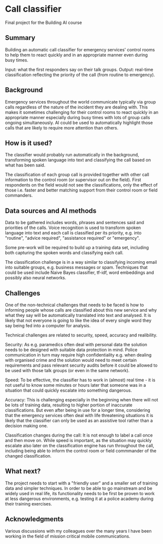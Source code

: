 
# Call classifier

Final project for the Building AI course

## Summary

Building an automatic call classifier for emergency services' control rooms to help them to react quickly and in an appropriate manner even during busy times. 

Input: what the first responders say on their talk groups. Output: real-time classification reflecting the priority of the call (from routine to emergency).


## Background

Emergency services throughout the world communicate typically via group calls regardless of the nature of the incident they are dealing with. This makes it sometimes challenging for their control rooms to react quickly in an appropriate manner especially during busy times with lots of group calls ongoing simultaneously. AI could be used to automatically highlight those calls that are likely to require more attention than others. 


## How is it used?

The classifier would probably run automatically in the background, transforming spoken language into text and classifying the call based on what has been said. 

The classification of each group call is provided together with other call information to the control room (or supervisor out on the field). First respondents on the field would not see the classifications, only the effect of those i.e. faster and better matching support from their control room or field commanders.


## Data sources and AI methods

Data to be gathered includes words, phrases and sentences said and priorities of the calls. Voice recognition is used to transform spoken language into text and each call is classified per its priority, e.g. into "routine", "advice required", "assistance required" or "emergency". 

Some pre-work will be required to build up a training data set, including both capturing the spoken words and classifying each call.

The classification challenge is in a way similar to classifying incoming email into suitable groups, e.g. business messages or spam. Techniques that could be used include Naive Bayes classifier, tf-idf, word embeddings and possibly also neural networks.


## Challenges

One of the non-technical challenges that needs to be faced is how to informing people whose calls are classified about this new service and why what they say will be automatically translated into text and analysed. It is likely that not everyone is going to like the idea of every single word they say being fed into a computer for analysis. 

Technical challenges are related to security, speed, accuracy and realibility. 

Security: As e.g. paramedics often deal with personal data the solution needs to be designed with suitable data protection in mind. Police communication in turn may require high confidentiality e.g. when dealing with organised crime and the solution would need to meet certain requirements and pass relevant security audits before it could be allowed to be used with those talk groups (or even in the same network).

Speed: To be effective, the classifier has to work in (almost) real time - it is not useful to know some minutes or hours later that someone was in a situation that could quickly escalate into something dangerous. 

Accuracy: This is challenging especially in the beginning when there will not be lots of training data, resulting to higher portion of inaccurate classifications. But even after being in use for a longer time, considering that the emergency services often deal with life threatening situations it is likely that the classifier can only be used as an assistive tool rather than a decision making one.

Classification changes during the call: It is not enough to label a call once and then move on. While speed is important,  as the situation may quickly escalate also later on the classification engine has run throughout the call, including being able to inform the control room or field commmander of the changed classification. 


## What next?

The project needs to start with a "friendly user" and a smaller set of training data and simpler techniques. In order to be able to go mainstream and be widely used in real life, its functionality needs to be first be proven to work at less dangerous environments, e.g. testing it at a police academy during their training exercises.


## Acknowledgments

Various discussions with my colleagues over the many years I have been working in the field of mission critical mobile communications.
